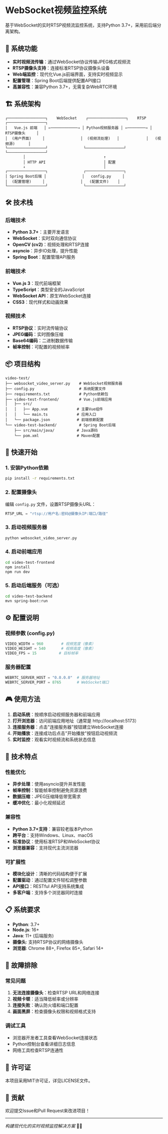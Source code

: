 # WebSocket视频监控系统

基于WebSocket的实时RTSP视频流监控系统，支持Python 3.7+，采用前后端分离架构。

## 🎯 系统功能

- **实时视频流传输**：通过WebSocket协议传输JPEG格式视频流
- **RTSP摄像头支持**：连接标准RTSP协议摄像头设备  
- **Web端监控**：现代化Vue.js前端界面，支持实时视频显示
- **配置管理**：Spring Boot后端提供配置API接口
- **高兼容性**：兼容Python 3.7+，无需复杂WebRTC环境

## 🏗️ 系统架构

```
┌─────────────────┐    WebSocket    ┌─────────────────┐    RTSP    ┌─────────────────┐
│   Vue.js 前端   │ ←────────────→ │ Python视频服务器 │ ←────────→ │   RTSP摄像头     │
│  (用户界面)     │                │  (视频流处理)   │            │   (视频源)      │
└─────────────────┘                └─────────────────┘            └─────────────────┘
        │                                   ↑
        │ HTTP API                          │ 配置
        ↓                                   │
┌─────────────────┐                ┌─────────────────┐
│ Spring Boot后端 │                │   config.py     │
│  (配置管理)     │                │   (配置文件)    │
└─────────────────┘                └─────────────────┘
```

## 🛠️ 技术栈

### 后端技术
- **Python 3.7+**：主要开发语言
- **WebSocket**：实时双向通信协议  
- **OpenCV (cv2)**：视频处理和RTSP连接
- **asyncio**：异步IO处理，提升性能
- **Spring Boot**：配置管理API服务

### 前端技术
- **Vue.js 3**：现代前端框架
- **TypeScript**：类型安全的JavaScript
- **WebSocket API**：原生WebSocket连接
- **CSS3**：现代样式和动画效果

### 视频技术
- **RTSP协议**：实时流传输协议
- **JPEG编码**：实时图像压缩
- **Base64编码**：二进制数据传输
- **帧率控制**：可配置的视频帧率

## 📦 项目结构

```
video-test/
├── websocket_video_server.py    # WebSocket视频服务器
├── config.py                    # 系统配置文件
├── requirements.txt             # Python依赖包
├── video-test-frontend/         # Vue.js前端应用
│   ├── src/
│   │   ├── App.vue             # 主要Vue组件
│   │   └── main.ts             # 应用入口
│   └── package.json            # 前端依赖配置
└── video-test-backend/          # Spring Boot后端
    ├── src/main/java/          # Java源码
    └── pom.xml                 # Maven配置
```

## 🚀 快速开始

### 1. 安装Python依赖
```bash
pip install -r requirements.txt
```

### 2. 配置摄像头
编辑 `config.py` 文件，设置RTSP摄像头URL：
```python
RTSP_URL = "rtsp://用户名:密码@摄像头IP:端口/路径"
```

### 3. 启动视频服务器
```bash
python websocket_video_server.py
```

### 4. 启动前端应用
```bash
cd video-test-frontend
npm install
npm run dev
```

### 5. 启动后端服务（可选）
```bash
cd video-test-backend
mvn spring-boot:run
```

## ⚙️ 配置说明

### 视频参数 (config.py)
```python
VIDEO_WIDTH = 960        # 视频宽度（像素）
VIDEO_HEIGHT = 540       # 视频高度（像素） 
VIDEO_FPS = 15          # 目标帧率
```

### 服务器配置
```python
WEBRTC_SERVER_HOST = "0.0.0.0"  # 服务器地址
WEBRTC_SERVER_PORT = 8765       # WebSocket端口
```

## 🎮 使用方法

1. **启动系统**：按顺序启动视频服务器和前端应用
2. **打开浏览器**：访问前端应用地址（通常是 http://localhost:5173）
3. **连接服务器**：点击"连接服务器"按钮建立WebSocket连接
4. **开始播放**：连接成功后点击"开始播放"按钮启动视频流
5. **实时监控**：观看实时视频流和系统状态信息

## 🔧 技术特点

### 性能优化
- **异步处理**：使用asyncio提升并发性能
- **帧率控制**：智能帧率控制避免资源浪费
- **数据压缩**：JPEG压缩降低带宽需求
- **缓冲优化**：最小化视频延迟

### 兼容性
- **Python 3.7+支持**：兼容较老版本Python
- **跨平台**：支持Windows、Linux、macOS
- **标准协议**：使用标准RTSP和WebSocket协议
- **浏览器兼容**：支持现代主流浏览器

### 可扩展性
- **模块化设计**：清晰的代码结构便于扩展
- **配置驱动**：通过配置文件轻松调整参数
- **API接口**：RESTful API支持系统集成
- **多客户端**：支持多个浏览器同时连接

## 📋 系统要求

- **Python**: 3.7+
- **Node.js**: 16+  
- **Java**: 11+ (后端服务)
- **摄像头**: 支持RTSP协议的网络摄像头
- **浏览器**: Chrome 88+, Firefox 85+, Safari 14+

## 🐛 故障排除

### 常见问题
1. **无法连接摄像头**：检查RTSP URL和网络连接
2. **视频卡顿**：适当降低帧率或分辨率
3. **连接失败**：确认防火墙和端口配置
4. **画面黑屏**：检查摄像头权限和视频格式支持

### 调试工具
- 浏览器开发者工具查看WebSocket连接状态
- Python控制台查看详细日志信息
- 网络工具检查RTSP连通性

## 📄 许可证

本项目采用MIT许可证，详见LICENSE文件。

## 🤝 贡献

欢迎提交Issue和Pull Request来改进项目！

---
*构建现代化的实时视频监控解决方案* 🎥✨ 